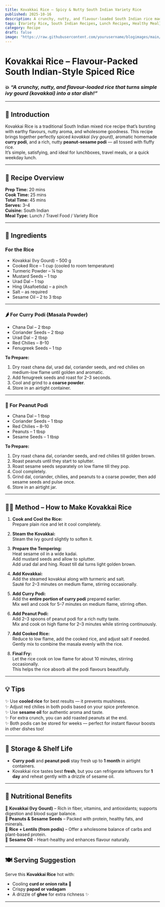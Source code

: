 ```yaml
---
title: Kovakkai Rice – Spicy & Nutty South Indian Variety Rice  
published: 2025-10-16  
description: A crunchy, nutty, and flavour-loaded South Indian rice made with kovakkai, homemade curry podi, and peanut-sesame powder — a wholesome and aromatic meal perfect for lunchboxes or weekend lunch!  
tags: [Variety Rice, South Indian Recipes, Lunch Recipes, Healthy Meal]  
category: Recipe  
draft: false  
image: "https://raw.githubusercontent.com/yourusername/blogimages/main/Kovakkai-rice.jpg"  
---
```


# Kovakkai Rice – Flavour-Packed South Indian-Style Spiced Rice  

### 💥 *“A crunchy, nutty, and flavour-loaded rice that turns simple ivy gourd (kovakkai) into a star dish!”*  

---

## 🌿 Introduction  
Kovakkai Rice is a traditional South Indian mixed rice recipe that’s bursting with earthy flavours, nutty aroma, and wholesome goodness. This recipe brings together perfectly spiced *kovakkai (ivy gourd)*, aromatic homemade **curry podi**, and a rich, nutty **peanut-sesame podi** — all tossed with fluffy rice.  
It’s simple, satisfying, and ideal for lunchboxes, travel meals, or a quick weekday lunch.  

---

## 🍛 Recipe Overview  

**Prep Time:** 20 mins  
**Cook Time:** 25 mins  
**Total Time:** 45 mins  
**Serves:** 3–4  
**Cuisine:** South Indian  
**Meal Type:** Lunch / Travel Food / Variety Rice  

---

## 🧂 Ingredients  

### For the Rice  
- Kovakkai (Ivy Gourd) – 500 g  
- Cooked Rice – 1 cup (cooled to room temperature)  
- Turmeric Powder – ¼ tsp  
- Mustard Seeds – 1 tsp  
- Urad Dal – 1 tsp  
- Hing (Asafoetida) – a pinch  
- Salt – as required  
- Sesame Oil – 2 to 3 tbsp  

---

### 🌶️ For Curry Podi (Masala Powder)  
- Chana Dal – 2 tbsp  
- Coriander Seeds – 2 tbsp  
- Urad Dal – 2 tbsp  
- Red Chilies – 8–10  
- Fenugreek Seeds – 1 tsp  

**To Prepare:**  
1. Dry roast chana dal, urad dal, coriander seeds, and red chilies on medium-low flame until golden and aromatic.  
2. Add fenugreek seeds and roast for 2–3 seconds.  
3. Cool and grind to a **coarse powder**.  
4. Store in an airtight container.  

---

### 🥜 For Peanut Podi  
- Chana Dal – 1 tbsp  
- Coriander Seeds – 1 tbsp  
- Red Chilies – 8–10  
- Peanuts – 1 tbsp  
- Sesame Seeds – 1 tbsp  

**To Prepare:**  
1. Dry roast chana dal, coriander seeds, and red chilies till golden brown.  
2. Roast peanuts until they start to splutter.  
3. Roast sesame seeds separately on low flame till they pop.  
4. Cool completely.  
5. Grind dal, coriander, chilies, and peanuts to a coarse powder, then add sesame seeds and pulse once.  
6. Store in an airtight jar.  

---

## 👩‍🍳 Method – How to Make Kovakkai Rice  

1. **Cook and Cool the Rice:**  
   Prepare plain rice and let it cool completely.  

2. **Steam the Kovakkai:**  
   Steam the ivy gourd slightly to soften it.  

3. **Prepare the Tempering:**  
   Heat sesame oil in a wide kadai.  
   Add mustard seeds and allow to splutter.  
   Add urad dal and hing. Roast till dal turns light golden brown.  

4. **Add Kovakkai:**  
   Add the steamed kovakkai along with turmeric and salt.  
   Sauté for 2–3 minutes on medium flame, stirring occasionally.  

5. **Add Curry Podi:**  
   Add the **entire portion of curry podi** prepared earlier.  
   Mix well and cook for 5–7 minutes on medium flame, stirring often.  

6. **Add Peanut Podi:**  
   Add 2–3 spoons of peanut podi for a rich nutty taste.  
   Mix and cook on high flame for 2–3 minutes while stirring continuously.  

7. **Add Cooked Rice:**  
   Reduce to low flame, add the cooked rice, and adjust salt if needed.  
   Gently mix to combine the masala evenly with the rice.  

8. **Final Fry:**  
   Let the rice cook on low flame for about 10 minutes, stirring occasionally.  
   This helps the rice absorb all the podi flavours beautifully.  

---

## 💡 Tips  
✨ Use **cooled rice** for best results — it prevents mushiness.  
✨ Adjust red chilies in both podis based on your spice preference.  
✨ Use **sesame oil** for authentic aroma and taste.  
✨ For extra crunch, you can add roasted peanuts at the end.  
✨ Both podis can be stored for weeks — perfect for instant flavour boosts in other dishes too!  

---

## 🧺 Storage & Shelf Life  
- **Curry podi** and **peanut podi** stay fresh up to **1 month** in airtight containers.  
- Kovakkai rice tastes best **fresh**, but you can refrigerate leftovers for **1 day** and reheat gently with a drizzle of sesame oil.  

---

## 💪 Nutritional Benefits  
🌿 **Kovakkai (Ivy Gourd)** – Rich in fiber, vitamins, and antioxidants; supports digestion and blood sugar balance.  
🥜 **Peanuts & Sesame Seeds** – Packed with protein, healthy fats, and minerals.  
🌾 **Rice + Lentils (from podis)** – Offer a wholesome balance of carbs and plant-based protein.  
💛 **Sesame Oil** – Heart-healthy and enhances flavour naturally.  

---

## 🍽️ Serving Suggestion  
Serve this **Kovakkai Rice** hot with:  
- Cooling **curd or onion raita** 🥣  
- Crispy **papad or vadagam**  
- A drizzle of **ghee** for extra richness ✨  

---
